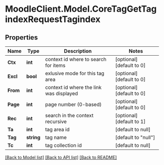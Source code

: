# MoodleClient.Model.CoreTagGetTagindexRequestTagindex

## Properties

Name | Type | Description | Notes
------------ | ------------- | ------------- | -------------
**Ctx** | **int** | context id where to search for items | [optional] [default to 0]
**Excl** | **bool** | exlusive mode for this tag area | [optional] [default to 0]
**From** | **int** | context id where the link was displayed | [optional] [default to 0]
**Page** | **int** | page number (0-based) | [optional] [default to 0]
**Rec** | **int** | search in the context recursive | [optional] [default to 1]
**Ta** | **int** | tag area id | [default to null]
**Tag** | **string** | tag name | [default to "null"]
**Tc** | **int** | tag collection id | [default to null]

[[Back to Model list]](../README.md#documentation-for-models) [[Back to API list]](../README.md#documentation-for-api-endpoints) [[Back to README]](../README.md)

